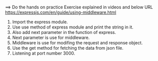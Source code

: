 

==> Do the hands on practice Exercise explained in videos and below URL https://expressjs.com/en/guide/using-middleware.html


1. Import the express module.
2. Use use method of express module and print the string in it.
3. Also add next parameter in the function of express.
4. Next parameter is use for middleware.
5. Middleware is use for modifing the request and response object.
6. Use the get method for fetching the data from json file.
7. Listening at port number 3000.